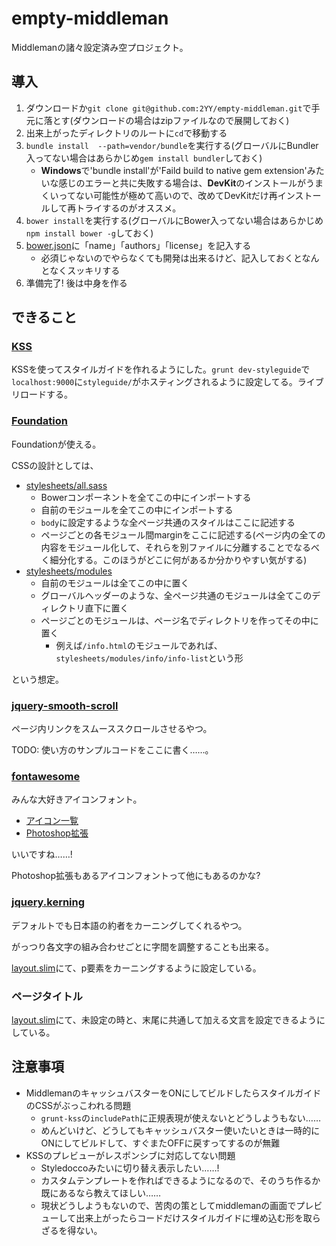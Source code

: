 # empty-middleman

Middlemanの諸々設定済み空プロジェクト。

## 導入

1. ダウンロードか`git clone git@github.com:2YY/empty-middleman.git`で手元に落とす(ダウンロードの場合はzipファイルなので展開しておく)
2. 出来上がったディレクトリのルートに`cd`で移動する
3. `bundle install  --path=vendor/bundle`を実行する(グローバルにBundler入ってない場合はあらかじめ`gem install bundler`しておく)
    + **Windows**で'bundle install'が'Faild build to native gem extension'みたいな感じのエラーと共に失敗する場合は、**DevKit**のインストールがうまくいってない可能性が極めて高いので、改めてDevKitだけ再インストールして再トライするのがオススメ。
4. `bower install`を実行する(グローバルにBower入ってない場合はあらかじめ`npm install bower -g`しておく)
5. [bower.json](https://github.com/2YY/empty-middleman/blob/master/bower.json)に「name」「authors」「license」を記入する
    + 必須じゃないのでやらなくても開発は出来るけど、記入しておくとなんとなくスッキリする
6. 準備完了! 後は中身を作る

## できること

### [KSS](http://kss-node.github.io/kss-node/)

KSSを使ってスタイルガイドを作れるようにした。`grunt dev-styleguide`で`localhost:9000`に`styleguide/`がホスティングされるように設定してる。ライブリロードする。

### [Foundation](http://foundation.zurb.com)

Foundationが使える。

CSSの設計としては、

+ [stylesheets/all.sass](https://github.com/2YY/empty-middleman/blob/master/source/stylesheets/all.sass)
    + Bowerコンポーネントを全てこの中にインポートする
    + 自前のモジュールを全てこの中にインポートする
    + `body`に設定するような全ページ共通のスタイルはここに記述する
    + ページごとの各モジュール間marginをここに記述する(ページ内の全ての内容をモジュール化して、それらを別ファイルに分離することでなるべく細分化する。このほうがどこに何があるか分かりやすい気がする)
+ [stylesheets/modules](https://github.com/2YY/empty-middleman/tree/master/source/stylesheets/modules)
    + 自前のモジュールは全てこの中に置く
    + グローバルヘッダーのような、全ページ共通のモジュールは全てこのディレクトリ直下に置く
    + ページごとのモジュールは、ページ名でディレクトリを作ってその中に置く
        + 例えば`/info.html`のモジュールであれば、`stylesheets/modules/info/info-list`という形

という想定。

### [jquery-smooth-scroll](https://github.com/kswedberg/jquery-smooth-scroll)

ページ内リンクをスムーススクロールさせるやつ。

TODO: 使い方のサンプルコードをここに書く……。

### [fontawesome](http://fortawesome.github.io/Font-Awesome/)

みんな大好きアイコンフォント。

+ [アイコン一覧](http://fortawesome.github.io/Font-Awesome/icons/)
+ [Photoshop拡張](http://creativedo.co/FontAwesomePS)

いいですね……!

Photoshop拡張もあるアイコンフォントって他にもあるのかな?

### [jquery.kerning](https://github.com/KarappoInc/jquery.kerning.js)

デフォルトでも日本語の約者をカーニングしてくれるやつ。

がっつり各文字の組み合わせごとに字間を調整することも出来る。

[layout.slim](https://github.com/2YY/empty-middleman/blob/master/source/layouts/layout.slim)にて、p要素をカーニングするように設定している。

### ページタイトル

[layout.slim](https://github.com/2YY/empty-middleman/blob/master/source/layouts/layout.slim)にて、未設定の時と、末尾に共通して加える文言を設定できるようにしている。




## 注意事項

+ MiddlemanのキャッシュバスターをONにしてビルドしたらスタイルガイドのCSSがぶっこわれる問題
    + `grunt-kss`の`includePath`に正規表現が使えないとどうしようもない……
    + めんどいけど、どうしてもキャッシュバスター使いたいときは一時的にONにしてビルドして、すぐまたOFFに戻すってするのが無難
+ KSSのプレビューがレスポンシブに対応してない問題
    + Styledoccoみたいに切り替え表示したい……!
    + カスタムテンプレートを作ればできるようになるので、そのうち作るか既にあるなら教えてほしい……
    + 現状どうしようもないので、苦肉の策としてmiddlemanの画面でプレビューして出来上がったらコードだけスタイルガイドに埋め込む形を取らざるを得ない。
